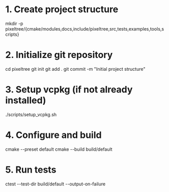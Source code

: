 # 1. Create project structure
mkdir -p pixeltree/{cmake/modules,docs,include/pixeltree,src,tests,examples,tools,scripts}

# 2. Initialize git repository
cd pixeltree
git init
git add .
git commit -m "Initial project structure"

# 3. Setup vcpkg (if not already installed)
./scripts/setup_vcpkg.sh

# 4. Configure and build
cmake --preset default
cmake --build build/default

# 5. Run tests
ctest --test-dir build/default --output-on-failure